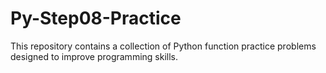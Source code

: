# Py-Step08-Practice
This repository contains a collection of Python function practice problems designed to improve programming skills.
